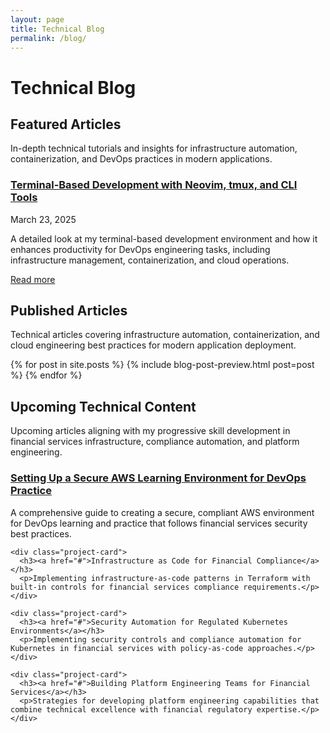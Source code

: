 ```yaml
---
layout: page
title: Technical Blog
permalink: /blog/
---
```


# Technical Blog

<div class="content-section with-divider">
  <h2>Featured Articles</h2>
  <p class="section-intro-text">In-depth technical tutorials and insights for infrastructure automation, containerization, and DevOps practices in modern applications.</p>

  <div class="articles-container">
    <div class="project-card">
      <h3><a href="/blog/2025/03/23/terminal-based-development-environment/">Terminal-Based Development with Neovim, tmux, and CLI Tools</a></h3>
      <p class="post-date">March 23, 2025</p>
      <p>A detailed look at my terminal-based development environment and how it enhances productivity for DevOps engineering tasks, including infrastructure management, containerization, and cloud operations.</p>
      <a href="/blog/2025/03/23/terminal-based-development-environment/" class="read-more">Read more</a>
    </div>
  </div>
</div>

<div class="content-section with-divider">
  <h2>Published Articles</h2>
  <p class="section-intro-text">Technical articles covering infrastructure automation, containerization, and cloud engineering best practices for modern application deployment.</p>

  <div class="articles-container">
    {% for post in site.posts %}
      {% include blog-post-preview.html post=post %}
    {% endfor %}
  </div>
</div>

<div class="content-section">
  <h2>Upcoming Technical Content</h2>
  <p class="section-intro-text">Upcoming articles aligning with my progressive skill development in financial services infrastructure, compliance automation, and platform engineering.</p>

  <div class="articles-container">
    <div class="project-card">
      <h3><a href="#">Setting Up a Secure AWS Learning Environment for DevOps Practice</a></h3>
      <p>A comprehensive guide to creating a secure, compliant AWS environment for DevOps learning and practice that follows financial services security best practices.</p>
    </div>

    <div class="project-card">
      <h3><a href="#">Infrastructure as Code for Financial Compliance</a></h3>
      <p>Implementing infrastructure-as-code patterns in Terraform with built-in controls for financial services compliance requirements.</p>
    </div>

    <div class="project-card">
      <h3><a href="#">Security Automation for Regulated Kubernetes Environments</a></h3>
      <p>Implementing security controls and compliance automation for Kubernetes in financial services with policy-as-code approaches.</p>
    </div>

    <div class="project-card">
      <h3><a href="#">Building Platform Engineering Teams for Financial Services</a></h3>
      <p>Strategies for developing platform engineering capabilities that combine technical excellence with financial regulatory expertise.</p>
    </div>
  </div>
</div>

<!-- Removed Dev.to Articles section as requested -->